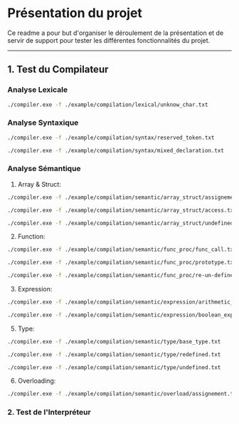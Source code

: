 # Présentation du projet

Ce readme a pour but d'organiser le déroulement de la présentation et de servir de support pour tester les différentes fonctionnalités du projet.

---

## 1. Test du Compilateur

### Analyse Lexicale

```bash	
./compiler.exe -f ./example/compilation/lexical/unknow_char.txt
```
### Analyse Syntaxique

```bash	
./compiler.exe -f ./example/compilation/syntax/reserved_token.txt
```

```bash
./compiler.exe -f ./example/compilation/syntax/mixed_declaration.txt
```

### Analyse Sémantique

1. Array & Struct:

<!-- Assignement -->
```bash
./compiler.exe -f ./example/compilation/semantic/array_struct/assignement.txt
```

<!-- Access -->
```bash
./compiler.exe -f ./example/compilation/semantic/array_struct/access.txt
```

<!-- Undefined -->
```bash
./compiler.exe -f ./example/compilation/semantic/array_struct/undefined.txt
```

2. Function:

<!-- Call -->
```bash
./compiler.exe -f ./example/compilation/semantic/func_proc/func_call.txt
```

<!-- Prototype -->
```bash
./compiler.exe -f ./example/compilation/semantic/func_proc/prototype.txt
```

<!-- Definition -->
```bash
./compiler.exe -f ./example/compilation/semantic/func_proc/re-un-defined.txt
```


3. Expression:

<!-- Arithmetic -->
```bash
./compiler.exe -f ./example/compilation/semantic/expression/arithmetic_expression.txt
```

<!-- Boolean -->
```bash
./compiler.exe -f ./example/compilation/semantic/expression/boolean_expression.txt
```

5. Type:

<!-- Base Type -->
```bash
./compiler.exe -f ./example/compilation/semantic/type/base_type.txt 
```

<!-- Redefined Type -->
```bash
./compiler.exe -f ./example/compilation/semantic/type/redefined.txt 
```

<!-- Undefined Type -->
```bash
./compiler.exe -f ./example/compilation/semantic/type/undefined.txt
```

6. Overloading:

```bash
./compiler.exe -f ./example/compilation/semantic/overload/assignement.txt
```

### 2. Test de l'Interpréteur
